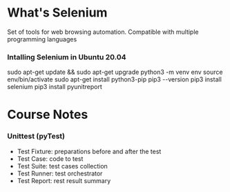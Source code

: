 # What's Selenium
Set of tools for web browsing automation. Compatible with multiple programming languages
### Intalling Selenium in Ubuntu 20.04
sudo apt-get update && sudo apt-get upgrade
python3 -m venv env
source env/bin/activate
sudo apt-get install python3-pip
pip3 --version
pip3 install selenium
pip3 install pyunitreport

# Course Notes
### Unittest (pyTest)
* Test Fixture: preparations before and after the test
* Test Case: code to test
* Test Suite: test cases collection
* Test Runner: test orchestrator
* Test Report: rest result summary